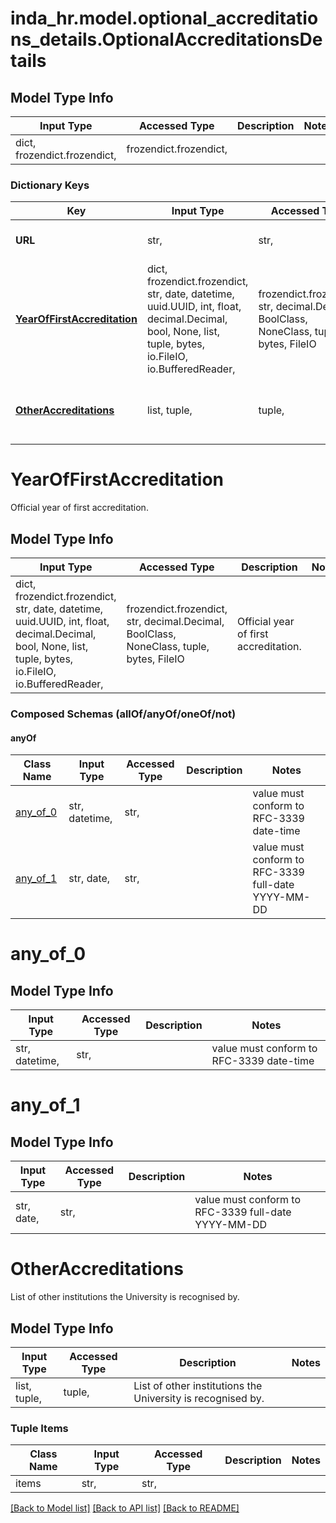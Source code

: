 # inda_hr.model.optional_accreditations_details.OptionalAccreditationsDetails

## Model Type Info
Input Type | Accessed Type | Description | Notes
------------ | ------------- | ------------- | -------------
dict, frozendict.frozendict,  | frozendict.frozendict,  |  | 

### Dictionary Keys
Key | Input Type | Accessed Type | Description | Notes
------------ | ------------- | ------------- | ------------- | -------------
**URL** | str,  | str,  | Link to accreditations descriptions. | [optional] 
**[YearOfFirstAccreditation](#YearOfFirstAccreditation)** | dict, frozendict.frozendict, str, date, datetime, uuid.UUID, int, float, decimal.Decimal, bool, None, list, tuple, bytes, io.FileIO, io.BufferedReader,  | frozendict.frozendict, str, decimal.Decimal, BoolClass, NoneClass, tuple, bytes, FileIO | Official year of first accreditation. | [optional] 
**[OtherAccreditations](#OtherAccreditations)** | list, tuple,  | tuple,  | List of other institutions the University is recognised by. | [optional] 

# YearOfFirstAccreditation

Official year of first accreditation.

## Model Type Info
Input Type | Accessed Type | Description | Notes
------------ | ------------- | ------------- | -------------
dict, frozendict.frozendict, str, date, datetime, uuid.UUID, int, float, decimal.Decimal, bool, None, list, tuple, bytes, io.FileIO, io.BufferedReader,  | frozendict.frozendict, str, decimal.Decimal, BoolClass, NoneClass, tuple, bytes, FileIO | Official year of first accreditation. | 

### Composed Schemas (allOf/anyOf/oneOf/not)
#### anyOf
Class Name | Input Type | Accessed Type | Description | Notes
------------- | ------------- | ------------- | ------------- | -------------
[any_of_0](#any_of_0) | str, datetime,  | str,  |  | value must conform to RFC-3339 date-time
[any_of_1](#any_of_1) | str, date,  | str,  |  | value must conform to RFC-3339 full-date YYYY-MM-DD

# any_of_0

## Model Type Info
Input Type | Accessed Type | Description | Notes
------------ | ------------- | ------------- | -------------
str, datetime,  | str,  |  | value must conform to RFC-3339 date-time

# any_of_1

## Model Type Info
Input Type | Accessed Type | Description | Notes
------------ | ------------- | ------------- | -------------
str, date,  | str,  |  | value must conform to RFC-3339 full-date YYYY-MM-DD

# OtherAccreditations

List of other institutions the University is recognised by.

## Model Type Info
Input Type | Accessed Type | Description | Notes
------------ | ------------- | ------------- | -------------
list, tuple,  | tuple,  | List of other institutions the University is recognised by. | 

### Tuple Items
Class Name | Input Type | Accessed Type | Description | Notes
------------- | ------------- | ------------- | ------------- | -------------
items | str,  | str,  |  | 

[[Back to Model list]](../../README.md#documentation-for-models) [[Back to API list]](../../README.md#documentation-for-api-endpoints) [[Back to README]](../../README.md)

